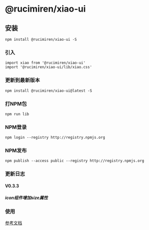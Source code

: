 # @rucimiren/xiao-ui
## 安装
```
npm install @rucimiren/xiao-ui -S
```
### 引入
```
import xiao from '@rucimiren/xiao-ui'
import '@rucimiren/xiao-ui/lib/xiao.css'
```
### 更新到最新版本
```
npm install @rucimiren/xiao-ui@latest -S
```
### 打NPM包
```
npm run lib
```
### NPM登录
```
npm login --registry http://registry.npmjs.org
```
### NPM发布
```
npm publish --access public --registry http://registry.npmjs.org
```
### 更新日志
#### V0.3.3
##### icon组件增加size属性
### 使用
[参考文档](http://39.107.98.235/views/components/)